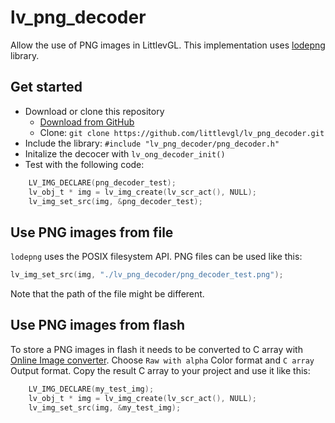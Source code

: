 # lv_png_decoder

Allow the use of PNG images in LittlevGL. This implementation uses [lodepng](https://github.com/lvandeve/lodepng) library.

## Get started
- Download or clone this repository
  - [Download from GitHub](https://github.com/littlevgl/lv_png_decoder/archive/master.zip)
  - Clone: `git clone https://github.com/littlevgl/lv_png_decoder.git`
- Include the library: `#include "lv_png_decoder/png_decoder.h"`
- Initalize the decocer with `lv_ong_decoder_init()`
- Test with the following code:
```c
    LV_IMG_DECLARE(png_decoder_test);
    lv_obj_t * img = lv_img_create(lv_scr_act(), NULL);
    lv_img_set_src(img, &png_decoder_test);
```

## Use PNG images from file
`lodepng` uses the POSIX filesystem API. PNG files can be used like this:
```c
lv_img_set_src(img, "./lv_png_decoder/png_decoder_test.png");
```

Note that the path of the file might be different.

## Use PNG images from flash
To store a PNG images in flash it needs to be converted to C array with [Online Image converter](https://littlevgl.com/image-to-c-array). Choose `Raw with alpha` Color format and `C array` Output format. Copy the result C array to your project and use it like this:
```c
    LV_IMG_DECLARE(my_test_img);
    lv_obj_t * img = lv_img_create(lv_scr_act(), NULL);
    lv_img_set_src(img, &my_test_img);
```

